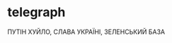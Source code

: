 # telegraph














































































































































































































































































































































































































































































































































































































































































































































































































































































































































































































































































































































































































































































































































































































































































































































ПУТІН ХУЙЛО, СЛАВА УКРАЇНІ, ЗЕЛЕНСЬКИЙ БАЗА